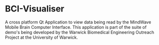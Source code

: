 # BCI-Visualiser
A cross platform Qt Application to view data being read by the MindWave Mobile Brain Computer Interface. This application is part of the suite of demo's being developed by the Warwick Biomedical Engineering Outreach Project at the University of Warwick.
